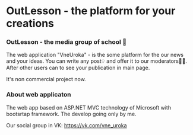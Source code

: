 # OutLesson - the platform for your creations

### OutLesson - the media group of school 📢
The web application "VneUroka" - is the some platform for the our news and your ideas. 
You can write any post💡 and offer it to our moderators🕵️‍♀️. After other users can to see your publication in main page.

It's non commercial project now.

### About web applicaton
The web app based on ASP.NET MVC technology of Microsoft with bootsrtap framework.
The develop going only by me.

Our social group in VK: https://vk.com/vne_uroka


